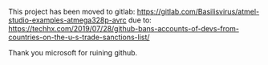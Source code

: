 This project has been moved to gitlab: https://gitlab.com/Basilisvirus/atmel-studio-examples-atmega328p-avrc 
due to: https://techhx.com/2019/07/28/github-bans-accounts-of-devs-from-countries-on-the-u-s-trade-sanctions-list/

Thank you microsoft for ruining github.
